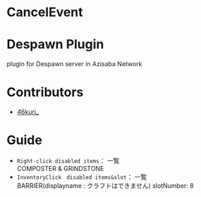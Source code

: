# CancelEvent

# Despawn Plugin

plugin for Despawn server in Azisaba Network

# Contributors
- [46kuri_](https://github.com/46kuri)

# Guide

- ``Right-click disabled items``： 一覧  
    COMPOSTER & GRINDSTONE
- ``InventoryClick　disabled items&slot``： 一覧  
    BARRIER(displayname : クラフトはできません)
    slotNumber: 8
